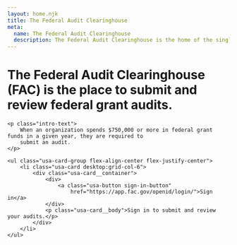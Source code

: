 ```yaml
---
layout: home.njk
title: The Federal Audit Clearinghouse
meta:
  name: The Federal Audit Clearinghouse
  description: The Federal Audit Clearinghouse is the home of the single audit process for the federal government awards system.
---
```


<div class="usa-hero">
  <div class="grid-container">
    <h1 class="usa-hero__heading">
        The Federal Audit Clearinghouse (FAC) is the place to submit and review federal
        grant audits.
    </h1>

    <p class="intro-text">
        When an organization spends $750,000 or more in federal grant funds in a given year, they are required to
        submit an audit.
    </p>

    <ul class="usa-card-group flex-align-center flex-justify-center">
        <li class="usa-card desktop:grid-col-6">
            <div class="usa-card__container">
                <div>
                    <a class="usa-button sign-in-button"
                        href="https://app.fac.gov/openid/login/">Sign in</a>
                </div>
                <p class="usa-card__body">Sign in to submit and review your audits.</p>
            </div>
        </li>
    </ul>
  </div>

  </div>
</div>
